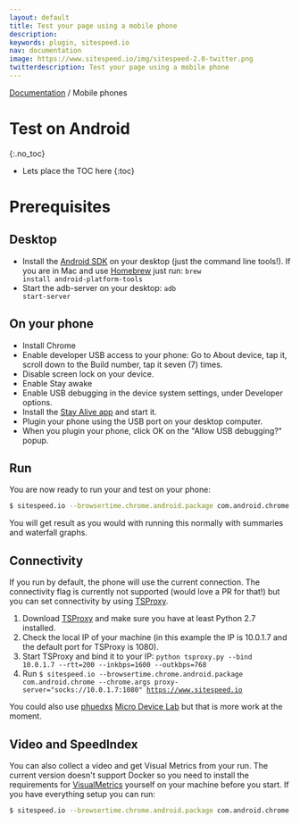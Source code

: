 ```yaml
---
layout: default
title: Test your page using a mobile phone
description:
keywords: plugin, sitespeed.io
nav: documentation
image: https://www.sitespeed.io/img/sitespeed-2.0-twitter.png
twitterdescription: Test your page using a mobile phone
---
```

[Documentation](/documentation/sitespeed.io/) / Mobile phones

# Test on Android
{:.no_toc}

* Lets place the TOC here
{:toc}

# Prerequisites

## Desktop
 * Install the [Android SDK](http://developer.android.com/sdk/index.html#downloads) on your desktop (just the command line tools!). If you are in Mac and use [Homebrew](http://brew.sh/) just run: <code>brew install android-platform-tools</code>
 * Start the adb-server on your desktop: <code>adb start-server</code>

## On your phone
 * Install Chrome
 * Enable developer USB access to your phone: Go to About device, tap it, scroll down to the Build number, tap it seven (7) times.
 * Disable screen lock on your device.
 * Enable Stay awake
 * Enable USB debugging in the device system settings, under Developer options.
 * Install the [Stay Alive app](https://play.google.com/store/apps/details?id=com.synetics.stay.alive) and start it.
 * Plugin your phone using the USB port on your desktop computer.
 * When you plugin your phone, click OK on the "Allow USB debugging?" popup.

## Run
You are now ready to run your and test on your phone:

 ~~~bash
 $ sitespeed.io --browsertime.chrome.android.package com.android.chrome https://www.sitespeed.io
 ~~~

You will get result as you would with running this normally with summaries and waterfall graphs.

## Connectivity
If you run by default, the phone will use the current connection. The connectivity flag is currently not supported (would love a PR for that!) but you can set connectivity by using [TSProxy](https://github.com/WPO-Foundation/tsproxy).

1. Download [TSProxy](https://github.com/WPO-Foundation/tsproxy) and make sure you have at least Python 2.7 installed.
2. Check the local IP of your machine (in this example the IP is 10.0.1.7 and the default port for TSProxy is 1080).
3. Start TSProxy and bind it to your IP: <code>python tsproxy.py --bind 10.0.1.7 --rtt=200 --inkbps=1600 --outkbps=768</code>
4. Run <code>$ sitespeed.io --browsertime.chrome.android.package com.android.chrome --chrome.args proxy-server="socks://10.0.1.7:1080" https://www.sitespeed.io</code>

You could also use [phuedxs](https://github.com/phuedx) [Micro Device Lab](https://github.com/phuedx/micro-device-lab) but that is more work at the moment.

## Video and SpeedIndex
You can also collect a video and get Visual Metrics from your run. The current version doesn't support Docker so you need to install the requirements for [VisualMetrics](https://github.com/sitespeedio/docker-visualmetrics-deps/blob/master/Dockerfile) yourself on your machine before you start. If you have everything setup you can run:

~~~bash
$ sitespeed.io --browsertime.chrome.android.package com.android.chrome --video --speedIndex https://www.sitespeed.io
~~~
